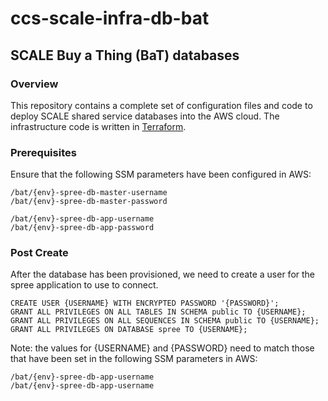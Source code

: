 # ccs-scale-infra-db-bat

## SCALE Buy a Thing (BaT) databases

### Overview
This repository contains a complete set of configuration files and code to deploy SCALE shared service databases into the AWS cloud.  The infrastructure code is written in [Terraform](https://www.terraform.io/).


### Prerequisites

Ensure that the following SSM parameters have been configured in AWS:

```
/bat/{env}-spree-db-master-username
/bat/{env}-spree-db-master-password

/bat/{env}-spree-db-app-username
/bat/{env}-spree-db-app-password
```

### Post Create

After the database has been provisioned, we need to create a user for the spree application to use to connect.

```
CREATE USER {USERNAME} WITH ENCRYPTED PASSWORD '{PASSWORD}';
GRANT ALL PRIVILEGES ON ALL TABLES IN SCHEMA public TO {USERNAME};
GRANT ALL PRIVILEGES ON ALL SEQUENCES IN SCHEMA public TO {USERNAME};
GRANT ALL PRIVILEGES ON DATABASE spree TO {USERNAME};
```

Note: the values for {USERNAME} and {PASSWORD} need to match those that have been set in the following SSM parameters in AWS:

```
/bat/{env}-spree-db-app-username
/bat/{env}-spree-db-app-username
```